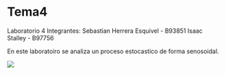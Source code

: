 # Tema4
Laboratorio 4
Integrantes: 
Sebastian Herrera Esquivel - B93851
Isaac Stalley - B97756

En este laboratoiro se analiza un proceso estocastico de forma senosoidal.

<img src="https://render.githubusercontent.com/render/math?math=e^{i \pi} = -1">

